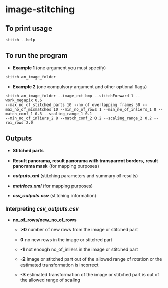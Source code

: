 # image-stitching

## To print usage

`stitch --help`

## To run the program

* **Example 1** (one argument you must specify)

`stitch an_image_folder`

* **Example 2** (one compulsory argument and other optional flags)

```
stitch an_image_folder --image_ext bmp --stitchForward 1 --work_megapix 0.6
--max_no_of_stitched_parts 10 --no_of_overlapping_frames 50 --max_no_of_mismatches 10 --min_no_of_rows 1 --min_no_of_inliers_1 8 --match_conf_1 0.3 --scaling_range_1 0.1
--min_no_of_inliers_2 8 --match_conf_2 0.2 --scaling_range_2 0.2 --roi_rows 2.0
```

## Outputs

* **Stitched parts**

* **Result panorama, result panorama with transparent borders, result panorama mask** (for mapping purposes)

* ***outputs.xml*** (stitching parameters and summary of results)

* ***matrices.xml*** (for mapping purposes) 

* ***csv_outputs.csv*** (stitching information)

### Interpreting *csv_outputs.csv*

* **no_of_rows/new_no_of_rows**

  * **>0** number of new rows from the image or stitched part

  * **0** no new rows in the image or stitched part

  * **-1** not enough no_of_inliers in the image or stitched part

  * **-2** image or stitched part out of the allowed range of rotation or the estimated transformation is incorrect

  * **-3** estimated transformation of the image or stitched part is out of the allowed range of scaling
